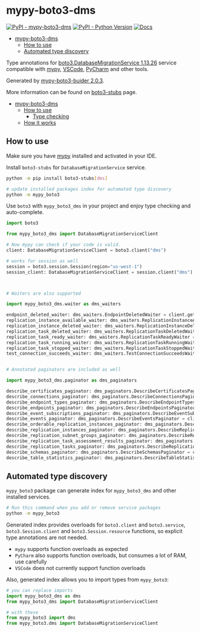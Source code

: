 # mypy-boto3-dms

[![PyPI - mypy-boto3-dms](https://img.shields.io/pypi/v/mypy-boto3-dms.svg?color=blue)](https://pypi.org/project/mypy-boto3-dms)
[![PyPI - Python Version](https://img.shields.io/pypi/pyversions/mypy-boto3-dms.svg?color=blue)](https://pypi.org/project/mypy-boto3-dms)
[![Docs](https://img.shields.io/readthedocs/mypy-boto3-builder.svg?color=blue)](https://mypy-boto3-builder.readthedocs.io/)

- [mypy-boto3-dms](#mypy-boto3-dms)
  - [How to use](#how-to-use)
  - [Automated type discovery](#automated-type-discovery)


Type annotations for
[boto3.DatabaseMigrationService 1.13.26](https://boto3.amazonaws.com/v1/documentation/api/1.13.26/reference/services/dms.html#DatabaseMigrationService) service
compatible with [mypy](https://github.com/python/mypy), [VSCode](https://code.visualstudio.com/),
[PyCharm](https://www.jetbrains.com/pycharm/) and other tools.

Generated by [mypy-boto3-buider 2.0.3](https://github.com/vemel/mypy_boto3_builder).

More information can be found on [boto3-stubs](https://pypi.org/project/boto3-stubs/) page.

- [mypy-boto3-dms](#mypy-boto3-dms)
  - [How to use](#how-to-use)
    - [Type checking](#type-checking)
  - [How it works](#how-it-works)

## How to use

Make sure you have [mypy](https://github.com/python/mypy) installed and activated in your IDE.

Install `boto3-stubs` for `DatabaseMigrationService` service.

```bash
python -m pip install boto3-stubs[dms]

# update installed packages index for automated type discovery
python -m mypy_boto3
```

Use `boto3` with `mypy_boto3_dms` in your project and enjoy type checking and auto-complete.

```python
import boto3

from mypy_boto3_dms import DatabaseMigrationServiceClient

# Now mypy can check if your code is valid.
client: DatabaseMigrationServiceClient = boto3.client("dms")

# works for session as well
session = boto3.session.Session(region="us-west-1")
session_client: DatabaseMigrationServiceClient = session.client("dms")



# Waiters are also supported

import mypy_boto3_dms.waiter as dms_waiters

endpoint_deleted_waiter: dms_waiters.EndpointDeletedWaiter = client.get_waiter("endpoint_deleted")
replication_instance_available_waiter: dms_waiters.ReplicationInstanceAvailableWaiter = client.get_waiter("replication_instance_available")
replication_instance_deleted_waiter: dms_waiters.ReplicationInstanceDeletedWaiter = client.get_waiter("replication_instance_deleted")
replication_task_deleted_waiter: dms_waiters.ReplicationTaskDeletedWaiter = client.get_waiter("replication_task_deleted")
replication_task_ready_waiter: dms_waiters.ReplicationTaskReadyWaiter = client.get_waiter("replication_task_ready")
replication_task_running_waiter: dms_waiters.ReplicationTaskRunningWaiter = client.get_waiter("replication_task_running")
replication_task_stopped_waiter: dms_waiters.ReplicationTaskStoppedWaiter = client.get_waiter("replication_task_stopped")
test_connection_succeeds_waiter: dms_waiters.TestConnectionSucceedsWaiter = client.get_waiter("test_connection_succeeds")


# Annotated paginators are included as well

import mypy_boto3_dms.paginator as dms_paginators

describe_certificates_paginator: dms_paginators.DescribeCertificatesPaginator = client.get_paginator("describe_certificates")
describe_connections_paginator: dms_paginators.DescribeConnectionsPaginator = client.get_paginator("describe_connections")
describe_endpoint_types_paginator: dms_paginators.DescribeEndpointTypesPaginator = client.get_paginator("describe_endpoint_types")
describe_endpoints_paginator: dms_paginators.DescribeEndpointsPaginator = client.get_paginator("describe_endpoints")
describe_event_subscriptions_paginator: dms_paginators.DescribeEventSubscriptionsPaginator = client.get_paginator("describe_event_subscriptions")
describe_events_paginator: dms_paginators.DescribeEventsPaginator = client.get_paginator("describe_events")
describe_orderable_replication_instances_paginator: dms_paginators.DescribeOrderableReplicationInstancesPaginator = client.get_paginator("describe_orderable_replication_instances")
describe_replication_instances_paginator: dms_paginators.DescribeReplicationInstancesPaginator = client.get_paginator("describe_replication_instances")
describe_replication_subnet_groups_paginator: dms_paginators.DescribeReplicationSubnetGroupsPaginator = client.get_paginator("describe_replication_subnet_groups")
describe_replication_task_assessment_results_paginator: dms_paginators.DescribeReplicationTaskAssessmentResultsPaginator = client.get_paginator("describe_replication_task_assessment_results")
describe_replication_tasks_paginator: dms_paginators.DescribeReplicationTasksPaginator = client.get_paginator("describe_replication_tasks")
describe_schemas_paginator: dms_paginators.DescribeSchemasPaginator = client.get_paginator("describe_schemas")
describe_table_statistics_paginator: dms_paginators.DescribeTableStatisticsPaginator = client.get_paginator("describe_table_statistics")
```

## Automated type discovery

`mypy_boto3` package can generate index for `mypy_boto3_dms` and other installed services.

```bash
# Run this command when you add or remove service packages
python -m mypy_boto3
```

Generated index provides overloads for `boto3.client` and `boto3.service`,
`boto3.Session.client` and `boto3.Session.resource` functions,
so explicit type annotations are not needed.

- `mypy` supports function overloads as expected
- `PyCharm` also supports function overloads, but consumes a lot of RAM, use carefully
- `VSCode` does not currently support function overloads

Also, generated index allows you to import types from `mypy_boto3`:

```python
# you can replace imports
import mypy_boto3_dms as dms
from mypy_boto3_dms import DatabaseMigrationServiceClient

# with these
from mypy_boto3 import dms
from mypy_boto3.dms import DatabaseMigrationServiceClient
```
